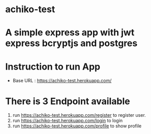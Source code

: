 # achiko-test

# A simple express app with jwt express bcryptjs and postgres

# Instruction to run App

- Base URL : https://achiko-test.herokuapp.com/

# There is 3 Endpoint available 

1. run https://achiko-test.herokuapp.com/register to register user. 
2. run https://achiko-test.herokuapp.com/login to login
3. run https://achiko-test.herokuapp.com/profile to show profile